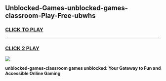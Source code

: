
## Unblocked-Games-unblocked-games-classroom-Play-Free-ubwhs
<h3>
<a href="https://premium76.site?title=unblocked-games-classroom&ref=09A">CLICK TO PLAY</a></h3>
<hr>

<h3>
<a href="https://premium76.site?title=unblocked-games-classroom&ref=09A">CLICK 2 PLAY</a>
  
</h3>

<a href="https://premium76.site?title=unblocked-games-classroom&ref=09A"><img src="https://clearcache.store/games.png"></a>


**unblocked-games-classroom games unblocked: Your Gateway to Fun and Accessible Online Gaming**
